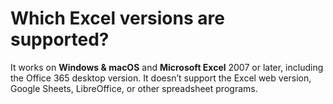 # Which Excel versions are supported?

It works on **Windows & macOS** and **Microsoft Excel** 2007 or later, including the Office 365 desktop version. It doesn’t support the Excel web version, Google Sheets, LibreOffice, or other spreadsheet programs.
